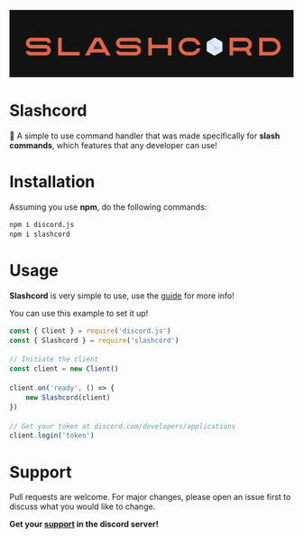 ![Slashcord](./img/download.png)
# Slashcord

📌
A simple to use command handler that was made specifically 
for **slash commands**, which features that any developer can use! 

# Installation

Assuming you use **npm**, do the following commands:
```bash
npm i discord.js
npm i slashcord
```
# Usage

**Slashcord** is very simple to use, use the [guide]() for more info!

You can use this example to set it up!
```js
const { Client } = require('discord.js')
const { Slashcord } = require('slashcord')

// Initiate the client 
const client = new Client()

client.on('ready', () => {
    new Slashcord(client)
})

// Get your token at discord.com/developers/applications
client.login('token')
```

# Support

Pull requests are welcome. For major changes, please open an issue first to discuss what you would like to change.

**Get your [support]() in the discord server!**
